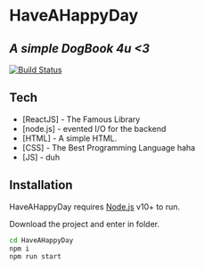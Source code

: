 # HaveAHappyDay
## _A simple DogBook 4u <3_


[![Build Status](https://travis-ci.org/joemccann/dillinger.svg?branch=master)](https://main--lively-arithmetic-7e28d8.netlify.app/)

## Tech
- [ReactJS] - The Famous Library
- [node.js] - evented I/O for the backend
- [HTML] - A simple HTML.
- [CSS] - The Best Programming Language haha
- [JS] - duh


## Installation

HaveAHappyDay requires [Node.js](https://nodejs.org/) v10+ to run.

Download the project and enter in folder.

```sh
cd HaveAHappyDay
npm i
npm run start
```
